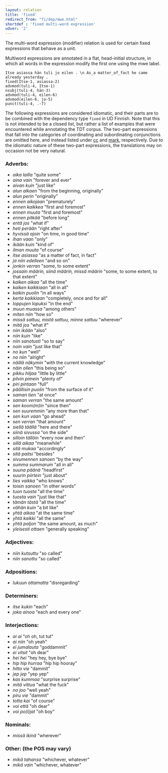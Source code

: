 ```yaml
---
layout: relation
title: 'fixed'
redirect_from: "fi/dep/mwe.html"
shortdef : 'fixed multi-word expression'
udver: '2'
---
```


The multi-word expression (modifier) relation is used for certain
fixed expressions that behave as a unit.

Multiword expressions are annotated in a flat, head-initial structure,
in which all words in the expression modify the first one using the
mwe label.

<!-- fname:dep.pdf -->
~~~ sdparse
Itse asiassa hän tuli jo eilen . \n As_a matter_of_fact he came already yesterday .
fixed(Itse-1, asiassa-2)
advmod(tuli-4, Itse-1)
nsubj(tuli-4, hän-3)
advmod(tuli-4, eilen-6)
advmod(eilen-6, jo-5)
punct(tuli-4, .-7)
~~~

<!--details-->

The following expressions are considered idiomatic, and their parts
are to be combined with the dependency type `fixed` in UD Finnish.  Note
that this is not intended to be a closed list, but rather a list of
examples that were encountered while annotating the TDT corpus.  The
two-part expressions that fall into the categories of coordinating and
subordinating conjunctions are omitted here, and instead listed under
[cc]() and [mark](), respectively. Due to the idiomatic nature of
these two-part expressions, the translations may on occasion not be
very natural.

### Adverbs:

* _aika lailla_ "quite some"
* _aina vain_ "forever and ever"
* _aivan kuin_ "just like"
* _alun alkaen_ "from the beginning, originally"
* _alun perin_ "originally"
* _ennen aikojaan_ "prematurely"
* _ennen kaikkea_ "first and foremost"
* _ennen muuta_ "first and foremost"
* _ennen pitkää_ "before long"
* _entä jos_ "what if"
* _heti perään_ "right after"
* _hyvissä ajoin_ "on time, in good time"
* _ihan vaan_ "only"
* _ikään kuin_ "kind of"
* _ilman muuta_ "of course"
* _itse asiassa_ "as a matter of fact, in fact"
* _ja niin edelleen_ "and so on"
* _jonkin verran_ "some, to some extent"
* _jossain määrin, siinä määrin, missä määrin_ "some, to some extent, to that extent"
* _kaiken aikaa_ "all the time"
* _kaiken kaikkiaan_ "all in all"
* _kaikin puolin_ "in all ways"
* _kerta kaikkiaan_ "completely, once and for all"
* _loppujen lopuksi_ "in the end"
* _muun muassa_ "among others"
* _miten niin_ "how so"
* _missä sattuu, mistä sattuu, minne sattuu_ "wherever"
* _mitä jos_ "what if"
* _niin ikään_ "also"
* _niin kuin_ "like"
* _niin sanotusti_ "so to say"
* _noin vain_ "just like that"
* _no kun_ "well"
* _no niin_ "alright"
* _näillä näkymin_ "with the current knowledge"
* _näin ollen_ "this being so"
* _pikku hiljaa_ "little by little"
* _pilvin pimein_ "plenty of"
* _piri pintaan_ "full"
* _päällisin puolin_ "from the surface of it"
* _saman tien_ "at once"
* _saman verran_ "the same amount"
* _sen koom(m)in_ "since then"
* _sen suuremmin_ "any more than that"
* _sen kun vaan_ "go ahead"
* _sen verran_ "that amount"
* _siellä täällä_ "here and there"
* _siinä sivussa_ "on the side"
* _silloin tällöin_ "every now and then"
* _sillä aikaa_ "meanwhile"
* _sitä mukaa_ "accordingly"
* _sitä paitsi_ "besides"
* _sivumennen sanoen_ "by the way"
* _summa summarum_ "all in all"
* _suuna päänä_ "headfirst"
* _suurin piirtein_ "just about"
* _ties vaikka_ "who knows"
* _toisin sanoen_ "in other words"
* _tuon tuosta_ "all the time"
* _tuosta vain_ "just like that"
* _tämän tästä_ "all the time"
* _vähän kuin_ "a bit like"
* _yhtä aikaa_ "at the same time"
* _yhtä kaikki_ "all the same"
* _yhtä paljon_ "the same amount, as much"
* _yleisesti ottaen_ "generally speaking"

### Adjectives:

* _niin kutsuttu_ "so called"
* _niin sanottu_ "so called"

### Adpositions:

* _lukuun ottamatta_ "disregarding"

### Determiners:

* _itse kukin_ "each"
* _joka ainoa_ "each and every one"

### Interjections:

* _ai ai_ "oh oh, tut tut"
* _ai niin_ "oh yeah"
* _ei jumalauta_ "goddammit"
* _ei vitsit_ "oh dear"
* _hei hei_ "hey hey, bye bye"
* _hip hip hurraa_ "hip hip hooray"
* _hitto vie_ "dammit"
* _jep jep_ "yep yep"
* _kas kummaa_ "surprise surprise"
* _mitä vittua_ "what the fuck"
* _no joo_ "well yeah"
* _piru vie_ "dammit"
* _totta kai_ "of course"
* _voi että_ "oh dear"
* _voi po(i)jat_ "oh boy"

### Nominals:

* _missä ikinä_ "wherever"

### Other: (the POS may vary)

* _mikä tahansa_ "whichever, whatever"
* _mikä vain_ "whichever, whatever"
<!-- Interlanguage links updated Po lis 14 15:35:26 CET 2022 -->
